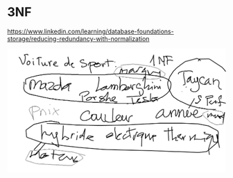 # 3NF


https://www.linkedin.com/learning/database-foundations-storage/reducing-redundancy-with-normalization

![image](images/Voiture-NF.png)
